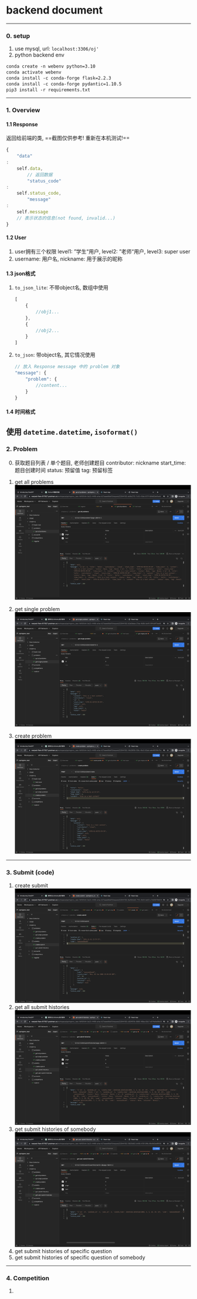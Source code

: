 # backend document

---

### 0. setup

1. use mysql, url: `localhost:3306/oj'`
2. python backend env

```shell
conda create -n webenv python=3.10
conda activate webenv
conda install -c conda-forge flask=2.2.3
conda install -c conda-forge pydantic=1.10.5
pip3 install -r requirements.txt
```

---

### 1. Overview

#### 1.1 Response

返回给前端的类, ==截图仅供参考! 重新在本机测试!==

```js
{
    "data"
:
    self.data,
        // 返回数据
        "status_code"
:
    self.status_code,
        "message"
:
    self.message
    // 表示状态的信息(not found, invalid...)
}
```

#### 1.2 User

1. user拥有三个权限
   level1: ”学生“用户, level2: ”老师“用户, level3: super user
2. username: 用户名, nickname: 用于展示的昵称

#### 1.3 json格式

1. `to_json_lite`: 不带object名, 数组中使用
   ```js
   [
       {
           //obj1...
       },
       {
           //obj2...
       }
   ]
   ```
2. `to_json`: 带object名, 其它情况使用
   ```js
   // 放入 Response message 中的 problem 对象
   "message": {
       "problem": {
           //content...
       }
   }
   ```

#### 1.4 时间格式

使用 `datetime.datetime`, `isoformat()`
---

### 2. Problem

0. 获取题目列表 / 单个题目, 老师创建题目
   contributor: nickname
   start_time: 题目创建时间
   status: 预留值
   tag: 预留标签

1. get all problems
   <img src="pics/problem1.png" style="zoom:50%;" />
2. get single problem
   <img src="pics/problem2.png" style="zoom:50%;" />
3. create problem
   <img src="pics/problem3.png" style="zoom:50%;" />

---

### 3. Submit (code)

1. create submit
![submit1.png](pics%2Fsubmit1.png)
2. get all submit histories
![submit2.png](pics%2Fsubmit2.png)
3. get submit histories of somebody
![submit3.png](pics%2Fsubmit3.png)
4. get submit histories of specific question
5. get submit histories of specific question of somebody

---

### 4. Competition

1. 

















